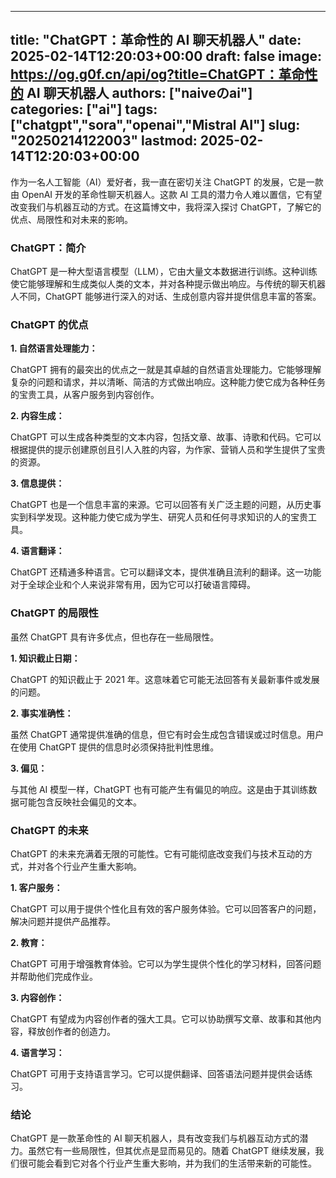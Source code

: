 
---
title: "ChatGPT：革命性的 AI 聊天机器人"
date: 2025-02-14T12:20:03+00:00
draft: false
image: https://og.g0f.cn/api/og?title=ChatGPT：革命性的 AI 聊天机器人
authors: ["naiveのai"]
categories: ["ai"]
tags: ["chatgpt","sora","openai","Mistral AI"]
slug: "20250214122003"
lastmod: 2025-02-14T12:20:03+00:00
---
作为一名人工智能（AI）爱好者，我一直在密切关注 ChatGPT 的发展，它是一款由 OpenAI 开发的革命性聊天机器人。这款 AI 工具的潜力令人难以置信，它有望改变我们与机器互动的方式。在这篇博文中，我将深入探讨 ChatGPT，了解它的优点、局限性和对未来的影响。

### ChatGPT：简介

ChatGPT 是一种大型语言模型（LLM），它由大量文本数据进行训练。这种训练使它能够理解和生成类似人类的文本，并对各种提示做出响应。与传统的聊天机器人不同，ChatGPT 能够进行深入的对话、生成创意内容并提供信息丰富的答案。

### ChatGPT 的优点

**1. 自然语言处理能力：**

ChatGPT 拥有的最突出的优点之一就是其卓越的自然语言处理能力。它能够理解复杂的问题和请求，并以清晰、简洁的方式做出响应。这种能力使它成为各种任务的宝贵工具，从客户服务到内容创作。

**2. 内容生成：**

ChatGPT 可以生成各种类型的文本内容，包括文章、故事、诗歌和代码。它可以根据提供的提示创建原创且引人入胜的内容，为作家、营销人员和学生提供了宝贵的资源。

**3. 信息提供：**

ChatGPT 也是一个信息丰富的来源。它可以回答有关广泛主题的问题，从历史事实到科学发现。这种能力使它成为学生、研究人员和任何寻求知识的人的宝贵工具。

**4. 语言翻译：**

ChatGPT 还精通多种语言。它可以翻译文本，提供准确且流利的翻译。这一功能对于全球企业和个人来说非常有用，因为它可以打破语言障碍。

### ChatGPT 的局限性

虽然 ChatGPT 具有许多优点，但也存在一些局限性。

**1. 知识截止日期：**

ChatGPT 的知识截止于 2021 年。这意味着它可能无法回答有关最新事件或发展的问题。

**2. 事实准确性：**

虽然 ChatGPT 通常提供准确的信息，但它有时会生成包含错误或过时信息。用户在使用 ChatGPT 提供的信息时必须保持批判性思维。

**3. 偏见：**

与其他 AI 模型一样，ChatGPT 也有可能产生有偏见的响应。这是由于其训练数据可能包含反映社会偏见的文本。

### ChatGPT 的未来

ChatGPT 的未来充满着无限的可能性。它有可能彻底改变我们与技术互动的方式，并对各个行业产生重大影响。

**1. 客户服务：**

ChatGPT 可以用于提供个性化且有效的客户服务体验。它可以回答客户的问题，解决问题并提供产品推荐。

**2. 教育：**

ChatGPT 可用于增强教育体验。它可以为学生提供个性化的学习材料，回答问题并帮助他们完成作业。

**3. 内容创作：**

ChatGPT 有望成为内容创作者的强大工具。它可以协助撰写文章、故事和其他内容，释放创作者的创造力。

**4. 语言学习：**

ChatGPT 可用于支持语言学习。它可以提供翻译、回答语法问题并提供会话练习。

### 结论

ChatGPT 是一款革命性的 AI 聊天机器人，具有改变我们与机器互动方式的潜力。虽然它有一些局限性，但其优点是显而易见的。随着 ChatGPT 继续发展，我们很可能会看到它对各个行业产生重大影响，并为我们的生活带来新的可能性。